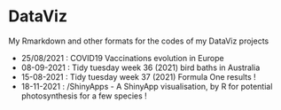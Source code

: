 # DataViz
My Rmarkdown and other formats for the codes of my DataViz projects 
- 25/08/2021 : COVID19 Vaccinations evolution in Europe
- 08-09-2021 : Tidy tuesday week 36 (2021) bird baths in Australia
- 15-08-2021 : Tidy tuesday week 37 (2021) Formula One results ! 
- 18-11-2021 : /ShinyApps - A ShinyApp visualisation, by R for potential photosynthesis for a few species !
